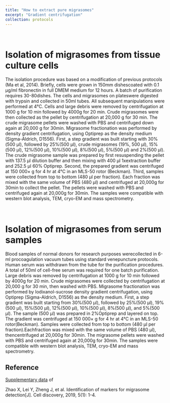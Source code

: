 ```yaml
---
title: "How to extract pure migrasomes"
excerpt: "Gradient centrifugation"
collection: protocols
---
```


<br>

# Isolation of migrasomes from tissue culture cells

The isolation procedure was based on a modification of previous protocols (Ma et al, 2014). Briefly, cells were grown in 150mm dishescoated with 0.1 μg/ml fibronectin in full DMEM medium for 12 hours. A batch of purification requires 30-80dishes. The cells and migrasomes on plateswere digested with trypsin and collected in 50ml tubes. All subsequent manipulations were performed at 4°C. Cells and large debris were removed by centrifugation at 1000 g for 10 min followed by 4000g for 20 min. Crude migrasomes were then collected as the pellet by centrifugation at 20,000 g for 30 min. The crude migrasome pellets were washed with PBS and centrifuged down again at 20,000 g for 30min. Migrasome fractionation was performed by density gradient centrifugation, using Optiprep as the density medium (Sigma-Aldrich, D1556). First, a step gradient was built starting with 30%(500 μl), followed by 25%(500 μl), crude migrasomes (19%, 500 μl), 15%(500 μl), 12%(500 μl), 10%(500 μl), 8%(500 μl), 5%(500 μl) and 2%(500 μl). The crude migrasome sample was prepared by first resuspending the pellet with 137.5 μl dilution buffer and then mixing with 400 μl 1ⅹextraction buffer and 252.5 μl 60% Optiprep. Second, the prepared gradient was centrifuged at 150 000× g for 4 hr at 4°C in an MLS-50 rotor (Beckman). Third, samples were collected from top to bottom (480 μl per fraction). Each fraction was mixed with the same volume of PBS (480 μl) and centrifuged at 20,000g for 30min to collect the pellet. The pellets were washed with PBS and centrifuged again at 20,000g for 30min. The samples were compatible with western blot analysis, TEM, cryo-EM and mass spectrometry.

<br>

# Isolation of migrasomes from serum samples

Blood samples of normal donors for research purposes werecollected in 6-ml procoagulation vacuum tubes using standard venepuncture protocols. Human serum was withdrawn from the tube for the purification procedures. A total of 50ml of cell-free serum was required for one batch purification. Large debris was removed by centrifugation at 1000 g for 10 min followed by 4000g for 20 min. Crude migrasomes were collected by centrifugation at 20,000 g for 30 min, then washed with PBS. Migrasome fractionation was performed by Iodixanol-sucrose density gradient centrifugation, using Optiprep (Sigma-Aldrich, D1556) as the density medium. First, a step gradient was built starting from 30%(500 μl), followed by 25%(500 μl), 19% (500 μl), 15%(500 μl), 12%(500 μl), 10%(500 μl), 8%(500 μl), and 5%(500 μl). The sample (500 μl) was prepared in 2%Optiprep and layered on top. The gradient was centrifuged at 150 000× g for 4 hr at 4°C in an MLS-50 rotor(Beckman). Samples were collected from top to bottom (480 μl per fraction).Eachfraction was mixed with the same volume of PBS (480 μl), thencentrifuged at 20,000g for 30min. The migrasome pellets were washed with PBS and centrifuged again at 20,000g for 30min. The samples were compatible with western blot analysis, TEM, cryo-EM and mass spectrometry.

## Reference

[Supplementary data](https://github.com/LiYuLab/figures-for-liyu-lab-page/raw/master/protocols/41421_2019_93_MOESM1_ESM.pdf) of

Zhao X, Lei Y, Zheng J, et al. Identification of markers for migrasome detection[J]. Cell discovery, 2019, 5(1): 1-4.